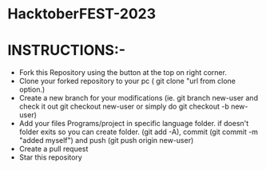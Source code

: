 # HacktoberFEST-2023

# INSTRUCTIONS:-
- Fork this Repository using the button at the top on right corner.
- Clone your forked repository to your pc ( git clone "url from clone option.)
- Create a new branch for your modifications (ie. git branch new-user and check it out git checkout new-user or simply do git checkout -b new-user)
- Add your files Programs/project in specific language folder. if doesn't folder exits so you can create folder. (git add -A), commit (git commit -m "added myself") and push (git push origin new-user)
- Create a pull request
- Star this repository
